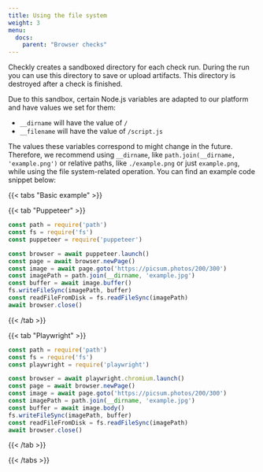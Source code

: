 ```yaml
---
title: Using the file system
weight: 3
menu:
  docs:
    parent: "Browser checks"
---
```


Checkly creates a sandboxed directory for each check run. During the run you can use this directory to save or upload artifacts. This directory is destroyed after a check is finished.

Due to this sandbox, certain Node.js variables are adapted to our platform and have values we set for them:
* `__dirname` will have the value of `/`
* `__filename` will have the value of `/script.js`

The values these variables correspond to might change in the future. Therefore, we recommend using `__dirname`, like `path.join(__dirname, 'example.png')` or relative paths, like `./example.png` or just `example.png`, while using the file system-related operation. You can find an example code snippet below:

{{< tabs "Basic example" >}}

{{< tab "Puppeteer" >}}
```javascript
const path = require('path')
const fs = require('fs')
const puppeteer = require('puppeteer')

const browser = await puppeteer.launch()
const page = await browser.newPage()
const image = await page.goto('https://picsum.photos/200/300')
const imagePath = path.join(__dirname, 'example.jpg')
const buffer = await image.buffer()
fs.writeFileSync(imagePath, buffer)
const readFileFromDisk = fs.readFileSync(imagePath)
await browser.close()
```
{{< /tab >}}

{{< tab "Playwright" >}}
```javascript
const path = require('path')
const fs = require('fs')
const playwright = require('playwright')

const browser = await playwright.chromium.launch()
const page = await browser.newPage()
const image = await page.goto('https://picsum.photos/200/300')
const imagePath = path.join(__dirname, 'example.jpg')
const buffer = await image.body()
fs.writeFileSync(imagePath, buffer)
const readFileFromDisk = fs.readFileSync(imagePath)
await browser.close()
```
{{< /tab >}}

{{< /tabs >}}